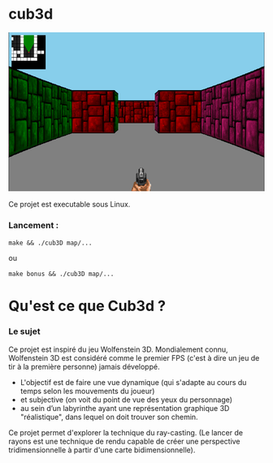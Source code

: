 # cub3d

![Cover](https://github.com/retcheba/cub3d/blob/cef3ae483d75743d147c98692c8867ff023bba1b/cub3d.png)

Ce projet est executable sous Linux.

### Lancement :
  ```
make && ./cub3D map/...
  ```
 
 ou
  
  ```
make bonus && ./cub3D map/...
  ```

# Qu'est ce que Cub3d ?
### Le sujet
Ce projet est inspiré du jeu Wolfenstein 3D. Mondialement connu, Wolfenstein 3D est considéré comme le premier FPS (c'est à dire un jeu de tir à la première personne) jamais développé. 

- L'objectif est de faire une vue dynamique (qui s'adapte au cours du temps selon les mouvements du joueur)
- et subjective (on voit du point de vue des yeux du personnage)
- au sein d’un labyrinthe ayant une représentation graphique 3D "réalistique", dans lequel on doit trouver son chemin. 

Ce projet permet d'explorer la technique du ray-casting. (Le lancer de rayons est une technique de rendu capable de créer une perspective tridimensionnelle à partir d'une carte bidimensionnelle).


